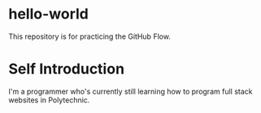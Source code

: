 # hello-world
This repository is for practicing the GitHub Flow.

# Self Introduction
I'm a programmer who's currently still learning how to program full stack websites in Polytechnic.
